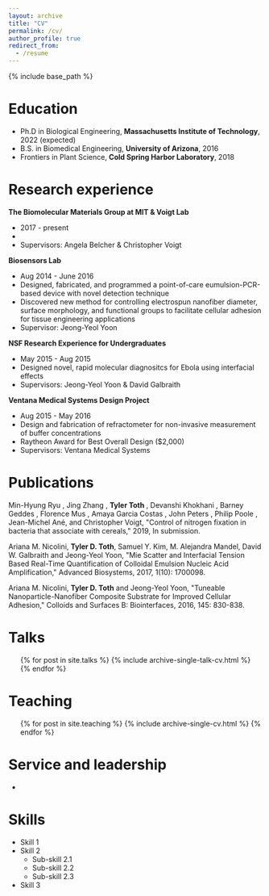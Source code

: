 ```yaml
---
layout: archive
title: "CV"
permalink: /cv/
author_profile: true
redirect_from:
  - /resume
---
```


{% include base_path %}

Education
======
* Ph.D in Biological Engineering, **Massachusetts Institute of Technology**, 2022 (expected)
* B.S. in Biomedical Engineering, **University of Arizona**, 2016
* Frontiers in Plant Science, **Cold Spring Harbor Laboratory**, 2018

Research experience
======
**The Biomolecular Materials Group at MIT & Voigt Lab**
  * 2017 - present 
  * 
  * Supervisors: Angela Belcher & Christopher Voigt

**Biosensors Lab**
  * Aug 2014 - June 2016 
  * Designed, fabricated, and programmed a point-of-care eumulsion-PCR-based device with novel detection technique
  * Discovered new method for controlling electrospun nanofiber diameter, surface morphology, and functional groups to facilitate cellular adhesion for tissue engineering applications
  * Supervisor: Jeong-Yeol Yoon

**NSF Research Experience for Undergraduates**
  * May 2015 - Aug 2015
  * Designed novel, rapid molecular diagnositcs for Ebola using interfacial effects
  * Supervisors: Jeong-Yeol Yoon & David Galbraith

**Ventana Medical Systems Design Project**
  * Aug 2015 - May 2016
  * Design and fabrication of refractometer for non-invasive measurement of buffer concentrations
  * Raytheon Award for Best Overall Design ($2,000) 
  * Supervisors: Ventana Medical Systems
  
Publications
======
Min-Hyung Ryu , Jing Zhang , **Tyler Toth** , Devanshi Khokhani , Barney Geddes , Florence Mus , Amaya Garcia Costas , John Peters , Philip Poole , Jean-Michel Ané, and Christopher Voigt, "Control of nitrogen fixation in bacteria that associate with cereals," 2019, In submission.

Ariana M. Nicolini, **Tyler D. Toth**, Samuel Y. Kim, M. Alejandra Mandel, David W. Galbraith and Jeong-Yeol Yoon, "Mie Scatter and Interfacial Tension Based Real-Time Quantification of Colloidal Emulsion Nucleic Acid Amplification," Advanced Biosystems, 2017, 1(10): 1700098.

Ariana M. Nicolini, **Tyler D. Toth** and Jeong-Yeol Yoon, "Tuneable Nanoparticle-Nanofiber Composite Substrate for Improved Cellular Adhesion," Colloids and Surfaces B: Biointerfaces, 2016, 145: 830-838.
  
Talks
======
  <ul>{% for post in site.talks %}
    {% include archive-single-talk-cv.html %}
  {% endfor %}</ul>
  
Teaching
======
  <ul>{% for post in site.teaching %}
    {% include archive-single-cv.html %}
  {% endfor %}</ul>
  
Service and leadership
======
* 

Skills
======
* Skill 1
* Skill 2
  * Sub-skill 2.1
  * Sub-skill 2.2
  * Sub-skill 2.3
* Skill 3

